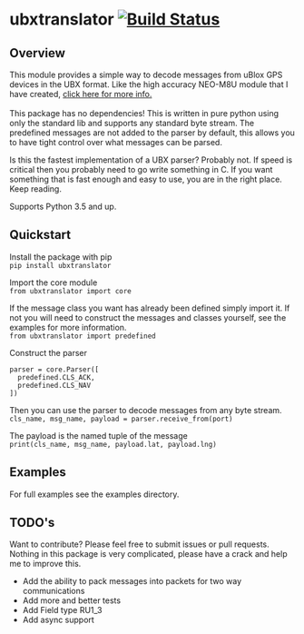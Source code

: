 # ubxtranslator [![Build Status](https://travis-ci.org/dalymople/ubxtranslator.svg?branch=master)](https://travis-ci.org/dalymople/ubxtranslator)

## Overview
This module provides a simple way to decode messages from uBlox GPS devices in the UBX format. 
Like the high accuracy NEO-M8U module that I have created, 
<a href="https://www.tindie.com/products/dalymople/gps-dead-reckoning-board-neo-m8u-compact/">click here for more info.</a><br>
<br>
This package has no dependencies! This is written in pure python using only the standard lib and supports any
standard byte stream. The predefined messages are not added to the parser by default, this allows
you to have tight control over what messages can be parsed.

Is this the fastest implementation of a UBX parser? Probably not. If speed is critical then you 
probably need to go write something in C. If you want something that is fast enough
and easy to use, you are in the right place. Keep reading.

Supports Python 3.5 and up.


## Quickstart

Install the package with pip<br>
`pip install ubxtranslator`

Import the core module<br>
`from ubxtranslator import core`

If the message class you want has already been defined simply import it. 
If not you will need to construct the messages and classes yourself, see the examples for more information.<br>
`from ubxtranslator import predefined`

Construct the parser<br>
```
parser = core.Parser([
  predefined.CLS_ACK, 
  predefined.CLS_NAV
])
```

Then you can use the parser to decode messages from any byte stream.<br>
`cls_name, msg_name, payload = parser.receive_from(port)`

The payload is the named tuple of the message<br>
`print(cls_name, msg_name, payload.lat, payload.lng)`

## Examples
For full examples see the examples directory. 

## TODO's
Want to contribute? Please feel free to submit issues or pull requests. 
Nothing in this package is very complicated, please have a crack and help me to improve this.

- Add the ability to pack messages into packets for two way communications
- Add more and better tests
- Add Field type RU1_3
- Add async support
